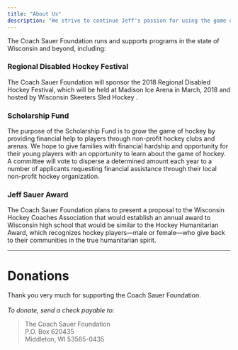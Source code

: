 ```yaml
---
title: "About Us"
description: "We strive to continue Jeff's passion for using the game of hockey to help others. The Fondation is dedicated to providing more opportunities to play the game of hockey and support programs, both able-bodied and disabled, that emphasize the development of youth hockey players, coaches, and officials."
---
```




The Coach Sauer Foundation runs and supports programs in the state of Wisconsin and beyond, including:

### Regional Disabled Hockey Festival
The Coach Sauer Foundation will sponsor the 2018 Regional Disabled Hockey Festival, which will be held at Madison Ice Arena in March, 2018 and hosted by Wisconsin Skeeters Sled Hockey .

### Scholarship Fund
The purpose of the Scholarship Fund is to grow the game of hockey by providing financial help to players through non-profit hockey clubs and arenas. We hope to give families with financial hardship and opportunity for their young players with an opportunity to learn about the game of hockey. A committee will vote to disperse a determined amount each year to a number of applicants requesting financial assistance through their local non-profit hockey organization.

### Jeff Sauer Award
The Coach Sauer Foundation plans to present a proposal to the Wisconsin Hockey Coaches Association that would establish an annual award to Wisconsin high school that would be similar to the Hockey Humanitarian Award, which recognizes hockey players—male or female—who give back to their communities in the true humanitarian spirit. 

---

# Donations

Thank you very much for supporting the Coach Sauer Foundation. <br><br>
*To donate, send a check payable to:*

> The Coach Sauer Foundation <br>
  P.O. Box 620435 <br>
  Middleton, WI 53565-0435